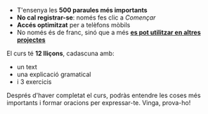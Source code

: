 - T'ensenya les **500 paraules més importants**
- **No cal registrar-se**: només fes clic a *Començar*
- **Accés optimitzat** per a telèfons mòbils
- No només és de franc, sinó que a més **[es pot utilitzar en altres projectes](https://github.com/Esperanto/kurso-zagreba-metodo)**

El curs té **12 lliçons**, cadascuna amb:

- un text
- una explicació gramatical
- i 3 exercicis

Després d'haver completat el curs, podràs entendre les coses més importants i formar oracions per expressar-te. Vinga, prova-ho!
